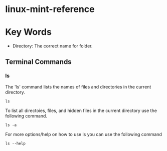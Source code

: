 # linux-mint-reference

# Key Words
- Directory: The correct name for folder.

## Terminal Commands

### ls 
The 'ls' command lists the names of files and directories in the current directory. 
```
ls 
```
To list all directoies, files, and hidden files in the current directory use the following command.
```
ls -a 
```
For more options/help on how to use ls you can use the following command
```
ls --help
```

